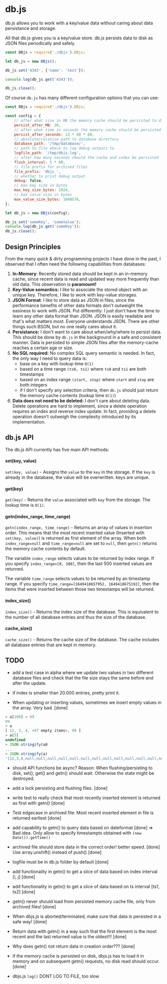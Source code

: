 # db.js

db.js allows you to work with a key/value data without caring about data persistance and storage.

All that db.js gives you is a key/value store. db.js persists data to disk as JSON files periodically and safely.

```js
const DBjs = require('./dbjs').DBjs;

let db_js = new DBjs();

db_js.set('4343', {'name': 'test'});

console.log(db_js.get('4343'));

db_js.close();
```

Of course `db.js` has many different configuration options that you can use:

```js
const DBjs = require('./dbjs').DBjs;

const config = {
    // after what size in MB the memory cache should be persisted to disk
    persist_after_MB: 20,
    // after what time in seconds the memory cache should be persisted to disk
    persist_after_seconds: 12 * 60 * 60,
    // absolute/relative path to database directory
    database_path: '/tmp/database/',
    // path to file where to log debug outputs to
    logfile_path: '/tmp/dbjs.log',
    // after how many seconds should the cache and index be persisted
    flush_interval: 5 * 60,
    // file prefix for archived files
    file_prefix: 'dbjs_',
    // whether to print debug output
    debug: false,
    // max key size in bytes
    max_key_size_bytes: 1024,
    // max value size in bytes
    max_value_size_bytes: 1048576,
};

let db_js = new DBjs(config);

db_js.set('someKey', 'someValue');
console.log(db_js.get('someKey'));
db_js.close();
```

## Design Principles

From the many quick & dirty programming projects I have done in the past, I observed that I often need the following capabilities from databases:

1. **In-Memory**: Recently stored data should be kept in an in-memory cache, since recent data is read and updated way more frequently than old data. This observation is **paramount!**
2. **Key-Value semantics:** I like to associate the stored object with an unique key. Therefore, I like to work with key-value storages.
3. **JSON Format**: I like to store data as JSON in files, since the performance benefits of other data formats don't outweight the easiness to work with JSON. Put differently: I just don't have the time to learn any other data format than JSON. JSON is easily readable and that's what matters most. Everyone understands JSON. There are other things such BSON, but no one really cares about it.
4. **Persistance:** I don't want to care about when/why/where to persist data. This should be done by `db.js` in the background in a safe and consistent manner. Data is persisted to simple JSON files after the memory-cache reaches a certain age or size.
5. **No SQL required:** No complex SQL query semantic is needed. In fact, the only way I need to query data is:
    + base on a key with lookup time `O(1)`
    + based on a time range `(ts0, ts1)` where `ts0` and `ts1` are both timestamps
    + based on an index range `(start, stop)` where `start` and `stop` are both integers
    + if I don't specify any selection criteria, then `db.js` should just return the memory cache contents (lookup time `O(1)`)
6. **Data does not need to be deleted:** I don't care about deleting data. Delete operations are hard to implement, since a delete operation requires an index and reverse index update. In fact, providing a delete operation doesn't outweigh the complexity introduced by its implementation.

## db.js API

The db.js API currently has five main API methods:

#### set(key, value)

`set(key, value)` - Assigns the `value` to the `key` in the storage. If the `key` is already in the database, the value will be overwritten. keys are unique.

#### get(key)

`get(key)` - Returns the `value` associated with `key` from the storage. The lookup time is `O(1)`.

#### getn(index_range, time_range)

`getn(index_range, time_range)` - Returns an array of values in insertion order. This means that the most recent inserted value (Inserted with `set(key, value)`) is returned as first element of the array. When both `index_range=null` and `time_range=null` are set to `null`, then `getn()` returns the memory cache contents by default.

The variable `index_range` selects values to be returned by index range. If you specify `index_range=[0, 500]`, then the last 500 inserted values are returned.

The variable `time_range` selects values to be returned by an timestamp range. If you specify `time_range=[1649418657952, 1649418675192]`, then the items that were inserted between those two timestamps will be returned.

#### index_size()

`index_size()` - Returns the index size of the database. This is equivalent to the number of all database entries and thus the size of the database.

#### cache_size()

`cache_size()` - Returns the cache size of the database. The cache includes all database entries that are kept in memory.

## TODO

- add a test case in alpha where we update two values in two different database files and check that the file size stays the same before and after the update.

- if index is smaller than 20.000 entries, pretty print it.

- When updating or inserting values, sometimes we insert empty values in the array. Very bad. [done]

```js
> a[100] = 99
99
> a
[ 12, 3, 4, <97 empty items>, 99 ]
> a[5]
undefined
> JSON.stringify(a0
... 
> JSON.stringify(a)
'[12,3,4,null,null,null,null,null,null,null,null,null,null,null,null,null,null,null,null,null,null,null,null,null,null,null,null,null,null,null,null,null,null,null,null,null,null,null,null,null,null,null,null,null,null,null,null,null,null,null,null,null,null,null,null,null,null,null,null,null,null,null,null,null,null,null,null,null,null,null,null,null,null,null,null,null,null,null,null,null,null,null,null,null,null,null,null,null,null,null,null,null,null,null,null,null,null,null,null,null,99]'
```

- should API functions be async? Reason: When flushing/persisting to disk, set(), get() and getn() 
  should wait. Otherwise the state might be destroyed.

- add a lock persisting and flushing files. [done]
- write test to really check that most recently inserted element is returned as first with getn() [done]
- Test edgecase in archived file: Most recent inserted element in file is returned earliest [done]

- add capability to getn() to query data based on dateformat [done]
  => Bad idea. Only allow to specify timestampts obtained with `(new Date()).getTime()`

- archived file should store data in the correct order! better speed. [done]
  Use array.unshift() instead of push() [done]

- logfile must be in db.js folder by default [done]

- add functionality in getn() to get a slice of data based on index interval [i, j] [done]
- add functionality in getn() to get a slice of data based on ts interval [ts1, ts2] [done]

- getn() never should load from persisted memory cache file, only from archived files! [done]

- When dbjs.js is aborted/terminated, make sure that data is persisted in a safe way! [done]

- Return data with getn() in a way such that the first element is the most recent and the last returned value is the oldest!!! [done]
- Why does getn() not return data in creation order??? [done]

- if the memory cache is persisted on disk, dbjs.js has to load it in memory and on 
  subsequent getn() requests, no disk read should occur. [done]

- dbjs.js `log()` DONT LOG TO FILE, too slow